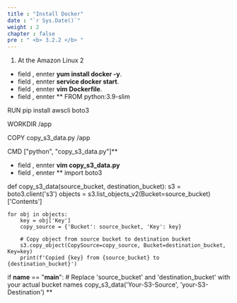 ```yaml
---
title : "Install Docker"
date : "`r Sys.Date()`"
weight : 2
chapter : false
pre : " <b> 3.2.2 </b> "
---
```



1. At the Amazon Linux 2
  + field , ennter **yum install docker -y**.
  + field , ennter **service docker start**.
  + field , ennter **vim Dockerfile**.
  + field , ennter **
FROM python:3.9-slim

RUN pip install awscli boto3

WORKDIR /app

COPY copy_s3_data.py /app

CMD ["python", "copy_s3_data.py"]**
  + field , ennter **vim copy_s3_data.py**
  + field , ennter ** 
import boto3

def copy_s3_data(source_bucket, destination_bucket):
    s3 = boto3.client('s3')
    objects = s3.list_objects_v2(Bucket=source_bucket)['Contents']

    for obj in objects:
        key = obj['Key']
        copy_source = {'Bucket': source_bucket, 'Key': key}

        # Copy object from source bucket to destination bucket
        s3.copy_object(CopySource=copy_source, Bucket=destination_bucket, Key=key)
        print(f'Copied {key} from {source_bucket} to {destination_bucket}')

if __name__ == "__main__":
    # Replace 'source_bucket' and 'destination_bucket' with your actual bucket names
    copy_s3_data('Your-S3-Source', 'your-S3-Destination')
**


